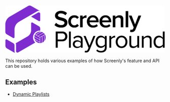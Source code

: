 ![Playground Logo](/images/playground.png)

This repository holds various examples of how Screenly's feature and API can be used.

## Examples

* [Dynamic Playlists](https://github.com/Screenly/playground/tree/master/dynamic-playlists/)
